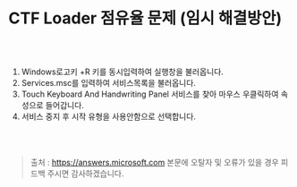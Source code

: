 # CTF Loader 점유율 문제 (임시 해결방안)
<br><br>

1. Windows로고키 +R 키를 동시입력하여 실행창을 불러옵니다.
2. Services.msc를 입력하여 서비스목록을 불러옵니다.
3. Touch Keyboard And Handwriting Panel 서비스를 찾아 마우스 우클릭하여 속성으로 들어갑니다.
4. 서비스 중지 후 시작 유형을 사용안함으로 선택합니다.


<br><br>
> 출처 : https://answers.microsoft.com
> 본문에 오탈자 및 오류가 있을 경우 피드백 주시면 감사하겠습니다.